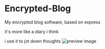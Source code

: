 # Encrypted-Blog
My encrypted blog software, based on express

it's more like a diary i think

i use it to jot down thoughts
![preview image](https://user-images.githubusercontent.com/66288732/182996238-d7da69f2-3ac2-4905-b7a7-4dc169cc2bbc.png)
